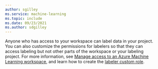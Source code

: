 ```yaml
---
author: sgilley
ms.service: machine-learning
ms.topic: include
ms.date: 09/23/2021
ms.author: sdgilley
---
```


Anyone who has access to your workspace can label data in your project.  You can also customize the permissions for labelers so that they can access labeling but not other parts of the workspace or your labeling project.  For more information, see [Manage access to an Azure Machine Learning workspace](../articles/machine-learning/how-to-assign-roles.md), and learn how to create the [labeler custom role](../articles/machine-learning/how-to-assign-roles.md#labeler).